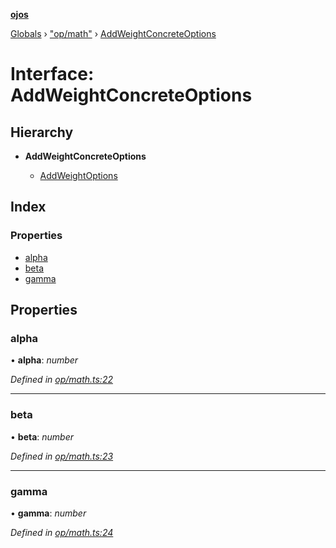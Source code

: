 **[ojos](../README.md)**

[Globals](../README.md) › ["op/math"](../modules/_op_math_.md) › [AddWeightConcreteOptions](_op_math_.addweightconcreteoptions.md)

# Interface: AddWeightConcreteOptions

## Hierarchy

* **AddWeightConcreteOptions**

  * [AddWeightOptions](_op_math_.addweightoptions.md)

## Index

### Properties

* [alpha](_op_math_.addweightconcreteoptions.md#alpha)
* [beta](_op_math_.addweightconcreteoptions.md#beta)
* [gamma](_op_math_.addweightconcreteoptions.md#gamma)

## Properties

###  alpha

• **alpha**: *number*

*Defined in [op/math.ts:22](https://github.com/cancerberoSgx/mirada/blob/f2ba50d/ojos/src/op/math.ts#L22)*

___

###  beta

• **beta**: *number*

*Defined in [op/math.ts:23](https://github.com/cancerberoSgx/mirada/blob/f2ba50d/ojos/src/op/math.ts#L23)*

___

###  gamma

• **gamma**: *number*

*Defined in [op/math.ts:24](https://github.com/cancerberoSgx/mirada/blob/f2ba50d/ojos/src/op/math.ts#L24)*